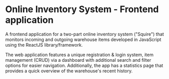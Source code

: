 # Online Inventory System - Frontend application
A frontend application for a two-part online inventory system ("Squire") that monitors incoming and outgoing warehouse items developed in JavaScript using the ReactJS library/framework.

The web application features a unique registration & login system, item management (CRUD) via a dashboard with additional search and filter options for easier navigation. Additionally, the app has a statistics page that provides a quick overview of the warehouse's recent history.

